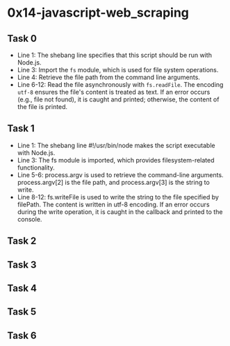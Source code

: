 # 0x14-javascript-web_scraping

## Task 0

- Line 1: The shebang line specifies that this script should be run with Node.js.
- Line 3: Import the `fs` module, which is used for file system operations.
- Line 4: Retrieve the file path from the command line arguments.
- Line 6-12: Read the file asynchronously with `fs.readFile`. The encoding `utf-8` ensures the file's content is treated as text. If an error occurs (e.g., file not found), it is caught and printed; otherwise, the content of the file is printed.

## Task 1

- Line 1: The shebang line #!/usr/bin/node makes the script executable with Node.js.
- Line 3: The fs module is imported, which provides filesystem-related functionality.
- Line 5-6: process.argv is used to retrieve the command-line arguments. process.argv[2] is the file path, and process.argv[3] is the string to write.
- Line 8-12: fs.writeFile is used to write the string to the file specified by filePath. The content is written in utf-8 encoding. If an error occurs during the write operation, it is caught in the callback and printed to the console.

## Task 2

## Task 3

## Task 4

## Task 5

## Task 6
